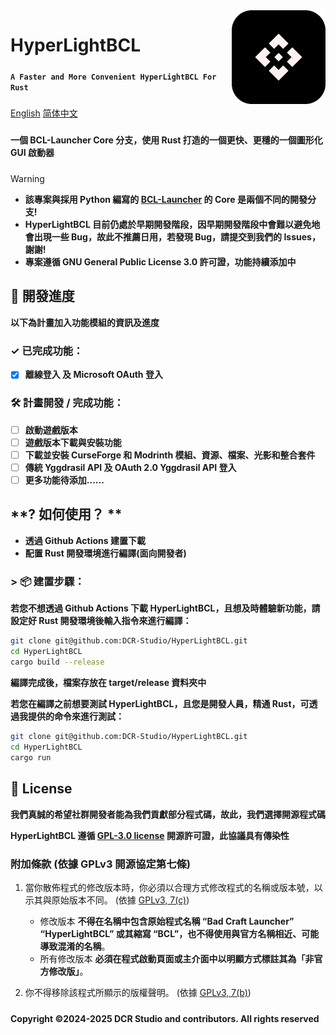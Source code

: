 <img src="./assets/logo.svg" alt="HyperLightBCL Logo" width="150>" align="right">

# **HyperLightBCL**
#####
**```A Faster and More Convenient HyperLightBCL For Rust```**
#####
[English](README.md)
[简体中文](README_ZH_CN.md)
#####
**一個 BCL-Launcher Core 分支，使用 Rust 打造的一個更快、更穩的一個圖形化 GUI 啟動器**
#####

> [!WARNING]
> * **該專案與採用 Python 編寫的 [BCL-Launcher](https://github.com/DCR-Studio/BCL-Launcher) 的 Core 是兩個不同的開發分支!**
> * **HyperLightBCL 目前仍處於早期開發階段，因早期開發階段中會難以避免地會出現一些 Bug，故此不推薦日用，若發現 Bug，請提交到我們的 Issues，謝謝!**
> * **專案遵循 GNU General Public License 3.0 許可證，功能持續添加中**

#####

## **📆 開發進度**
**以下為計畫加入功能模組的資訊及進度**

#####

### **✓ 已完成功能：**

* [x] **離線登入 及 Microsoft OAuth 登入**

### **🛠️ 計畫開發 / 完成功能：**

* [ ] **啟動遊戲版本**
* [ ] **遊戲版本下載與安裝功能**
* [ ] **下載並安裝 CurseForge 和 Modrinth 模組、資源、檔案、光影和整合套件**
* [ ] **傳統 Yggdrasil API 及 OAuth 2.0 Yggdrasil API 登入**
* [ ] **更多功能待添加......**

#####

## **? 如何使用？  **

- **透過 Github Actions 建置下載**
- **配置 Rust 開發環境進行編譯(面向開發者)**
#####
### > **📦 建置步驟：**

**若您不想透過 Github Actions 下載 HyperLightBCL，且想及時體驗新功能，請設定好 Rust 開發環境後輸入指令來進行編譯：**

```bash
git clone git@github.com:DCR-Studio/HyperLightBCL.git
cd HyperLightBCL
cargo build --release
```

**編譯完成後，檔案存放在 target/release 資料夾中**

**若您在編譯之前想要測試 HyperLightBCL，且您是開發人員，精通 Rust，可透過我提供的命令來進行測試：**

```bash
git clone git@github.com:DCR-Studio/HyperLightBCL.git
cd HyperLightBCL
cargo run
```

#####
## **📖 License**

**我們真誠的希望社群開發者能為我們貢獻部分程式碼，故此，我們選擇開源程式碼**

**HyperLightBCL 遵循 **[GPL-3.0 license](LICENSE)** 開源許可證，此協議具有傳染性**

#####

### 附加條款 (依據 GPLv3 開源協定第七條)

1. 當你散佈程式的修改版本時，你必須以合理方式修改程式的名稱或版本號，以示其與原始版本不同。  (依據 [GPLv3, 7(c)](https://github.com/DCR-Studio/HyperLightBCL/blob/main/LICENSE#L372-L374))
    - 修改版本 **不得在名稱中包含原始程式名稱 “Bad Craft Launcher” “HyperLightBCL” 或其縮寫 “BCL”，也不得使用與官方名稱相近、可能導致混淆的名稱**。
    - 所有修改版本 **必須在程式啟動頁面或主介面中以明顯方式標註其為「非官方修改版」**。

2. 你不得移除該程式所顯示的版權聲明。  (依據 [GPLv3, 7(b)](https://github.com/DCR-Studio/HyperLightBCL/blob/main/LICENSE#L368-L370))

#####
**Copyright ©2024-2025 DCR Studio and contributors. All rights reserved**
